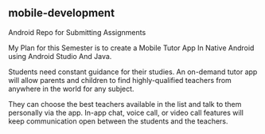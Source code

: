 ## mobile-development

Android Repo for Submitting Assignments

My Plan for this Semester is to create a Mobile Tutor App In Native Android using Android Studio And Java. 

Students need constant guidance for their studies. An on-demand tutor app will allow parents and children to find highly-qualified teachers from anywhere in the world for any subject.

They can choose the best teachers available in the list and talk to them personally via the app. In-app chat, voice call, or video call features will keep 
communication open between the students and the teachers.
